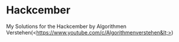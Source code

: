 # Hackcember
My Solutions for the Hackcember by Algorithmen Verstehen(&lt;https://www.youtube.com/c/Algorithmenverstehen&lt;>)
